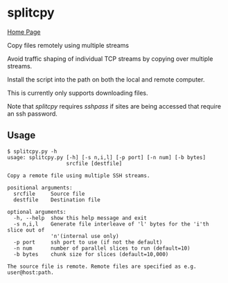 # splitcpy

<a href="https://davesteele.github.io/splitcpy/">Home Page</a>

Copy files remotely using multiple streams

Avoid traffic shaping of individual TCP streams by copying over multiple
streams.

Install the script into the path on both the local and remote computer.

This is currently only supports downloading files.

Note that _splitcpy_ requires _sshpass_ if sites are
being accessed that require an ssh password.

## Usage

    $ splitcpy.py -h
    usage: splitcpy.py [-h] [-s n,i,l] [-p port] [-n num] [-b bytes]
                       srcfile [destfile]
    
    Copy a remote file using multiple SSH streams.
    
    positional arguments:
      srcfile     Source file
      destfile    Destination file
    
    optional arguments:
      -h, --help  show this help message and exit
      -s n,i,l    Generate file interleave of 'l' bytes for the 'i'th slice out of
                  'n'(internal use only)
      -p port     ssh port to use (if not the default)
      -n num      number of parallel slices to run (default=10)
      -b bytes    chunk size for slices (default=10,000)
    
    The source file is remote. Remote files are specified as e.g. user@host:path.

